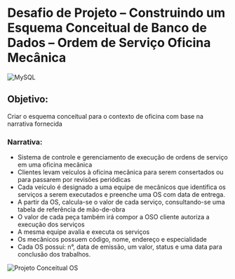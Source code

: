 # Desafio de Projeto – Construindo um Esquema Conceitual de Banco de Dados – Ordem de Serviço Oficina Mecânica

![MySQL](https://img.shields.io/badge/mysql-%2300f.svg?style=for-the-badge&logo=mysql&logoColor=white)

## Objetivo:

Criar o esquema conceitual para o contexto de oficina com base na narrativa fornecida

### Narrativa:

* Sistema de controle e gerenciamento de execução de ordens de serviço em uma oficina mecânica
* Clientes levam veículos à oficina mecânica para serem consertados ou para passarem por revisões  periódicas
* Cada veículo é designado a uma equipe de mecânicos que identifica os serviços a serem executados e preenche uma OS com data de entrega.
* A partir da OS, calcula-se o valor de cada serviço, consultando-se uma tabela de referência de mão-de-obra
* O valor de cada peça também irá compor a OSO cliente autoriza a execução dos serviços
* A mesma equipe avalia e executa os serviços
* Os mecânicos possuem código, nome, endereço e especialidade
* Cada OS possui: n°, data de emissão, um valor, status e uma data para conclusão dos trabalhos.

![Projeto Conceitual OS](Desafio&#32;Ordem&#32;de&#32;serviço.png)
